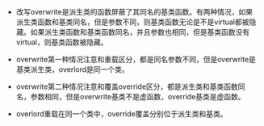 - 改写overwrite是派生类的函数屏蔽了其同名的基类函数。有两种情况，如果派生类函数和基类同名，但是参数不同，则基类函数无论是不是virtual都被隐藏。如果派生类函数和基类函数同名，并且参数也相同，但是基类函数没有virtual，则基类函数被隐藏。
- overwrite第一种情况注意和重载区分，都是同名参数不同，但是overwrite是基类派生类，overlord是同一个类。
- overwrite第二种情况注意和覆盖override区分，都是派生类和基类函数同名，参数相同，但是overwrite基类不是虚函数，override基类是虚函数。

- overlord重载在同一个类中，override覆盖分别位于派生类和基类。